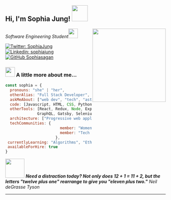 <!-- <img src="https://media.giphy.com/media/PmnZpShBXOPHa/giphy.gif"> -->
<h2> Hi, I'm Sophia Jung! <img src="https://media.giphy.com/media/Ws45ZkIbY1r3ZOONYK/giphy.gif" width="50"></h2>
<img align='right' src="https://media.giphy.com/media/ieyl9zmCjO4b4t6qoY/giphy.gif" width="230">
<p><em>Software Engineering Student<img src="https://media.giphy.com/media/hpFCIpvGxUKgTfjRKl/giphy.gif" width="30"> 
</em></p>

[![Twitter: SophiaJung](https://img.shields.io/twitter/follow/KingSofieJ?style=social)](https://twitter.com/KingSofieJ)
[![Linkedin: sophiajung](https://img.shields.io/badge/-sophiabraddockjung-blue?style=flat-square&logo=Linkedin&logoColor=white&link=https://www.linkedin.com/in/sophiabraddockjung/)](https://www.linkedin.com/in/sophiabraddockjung/)
[![GitHub Sophiasagan](https://img.shields.io/github/followers/sophiasagan?label=follow&style=social)](https://github.com/Sophiasagan)


### <img src="https://media.giphy.com/media/8vR3JJvHpCKn0t5pEW/giphy.gif" width="30"> A little more about me...  

```javascript
const sophia = {
  pronouns: "she" | "her",
  otherAlias: "Full Stack Developer", 
  askMeAbout: ["web dev", "tech", "astronomy"]
  code: [Javascript, HTML, CSS, Python, Java, R, SQL],
  otherTools: [React, Redux, Node, Express, Firebase, AWS, Jest,
              GraphQL, Gatsby, Selenium, MatLab, Docker],
  architecture: ["Progressive web applications", "Single page applications"],
  techCommunities: {
                        member: "Women Who Code",
                        member: "Tech Ladies",                        
                      },
 currentlyLearning: "Algorithms", "Ethical Hacking", 
 availableForHire: true
}
```

<img src="https://media.giphy.com/media/3oge8j7n2BR43KDPyM/giphy.gif" width="60"> <em><b>Need a distraction today? Not only does 12 + 1 = 11 + 2, but the letters "twelve plus one" rearrange to give you "eleven plus two."</b> Neil deGrasse Tyson</em>

---

